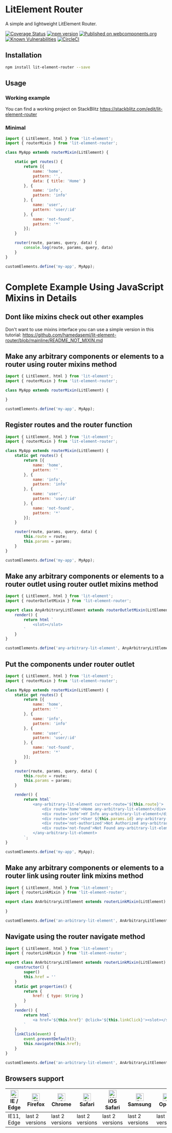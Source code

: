 # LitElement Router
A simple and lightweight LitElement Router.

[![Coverage Status](https://coveralls.io/repos/github/hamedasemi/lit-element-router/badge.svg?branch=mainline)](https://coveralls.io/github/hamedasemi/lit-element-router?branch=mainline)
[![npm version](https://badge.fury.io/js/lit-element-router.svg)](https://badge.fury.io/js/lit-element-router)
[![Published on webcomponents.org](https://img.shields.io/badge/webcomponents.org-published-blue.svg)](https://www.webcomponents.org/element/lit-element-router)
[![Known Vulnerabilities](https://snyk.io/test/github/hamedasemi/lit-element-router/badge.svg?targetFile=package.json)](https://snyk.io/test/github/hamedasemi/lit-element-router?targetFile=package.json)
[![CircleCI](https://circleci.com/gh/hamedasemi/lit-element-router/tree/mainline.svg?style=svg)](https://circleci.com/gh/hamedasemi/lit-element-router/tree/mainline)


## Installation

```sh
npm install lit-element-router --save
```

## Usage

### Working example
You can find a working project on StackBlitz https://stackblitz.com/edit/lit-element-router

### Minimal
```js
import { LitElement, html } from 'lit-element';
import { routerMixin } from 'lit-element-router';

class MyApp extends routerMixin(LitElement) {

    static get routes() {
        return [{
            name: 'home',
            pattern: '',
            data: { title: 'Home' }
        }, {
            name: 'info',
            pattern: 'info'
        }, {
            name: 'user',
            pattern: 'user/:id'
        }, {
            name: 'not-found',
            pattern: '*'
        }];
    }

    router(route, params, query, data) {
        console.log(route, params, query, data)
    }
}

customElements.define('my-app', MyApp);
```   


    
# Complete Example Using JavaScript Mixins in Details

## Dont like mixins check out other examples
Don't want to use mixins interface you can use a simple version in this tutorial:  https://github.com/hamedasemi/lit-element-router/blob/mainline/README_NOT_MIXIN.md

## Make any arbitrary components or elements to a router using router mixins method
```javascript
import { LitElement, html } from 'lit-element';
import { routerMixin } from 'lit-element-router';

class MyApp extends routerMixin(LitElement) {

}

customElements.define('my-app', MyApp);
```

## Register routes and the router function
```javascript
import { LitElement, html } from 'lit-element';
import { routerMixin } from 'lit-element-router';

class MyApp extends routerMixin(LitElement) {
    static get routes() {
        return [{
            name: 'home',
            pattern: ''
        }, {
            name: 'info',
            pattern: 'info'
        }, {
            name: 'user',
            pattern: 'user/:id'
        }, {
            name: 'not-found',
            pattern: '*'
        }];
    }

    router(route, params, query, data) {
        this.route = route;
        this.params = params;
    }
}

customElements.define('my-app', MyApp);
```


## Make any arbitrary components or elements to a router outlet using router outlet mixins method
```javascript
import { LitElement, html } from 'lit-element';
import { routerOutletMixin } from 'lit-element-router';

export class AnyArbitraryLitElement extends routerOutletMixin(LitElement) {
    render() {
        return html `
            <slot></slot>
        `
    }
}

customElements.define('any-arbitrary-lit-element', AnyArbitraryLitElement);
```

## Put the components under router outlet
```javascript
import { LitElement, html } from 'lit-element';
import { routerMixin } from 'lit-element-router';

class MyApp extends routerMixin(LitElement) {
    static get routes() {
        return [{
            name: 'home',
            pattern: ''
        }, {
            name: 'info',
            pattern: 'info'
        }, {
            name: 'user',
            pattern: 'user/:id'
        }, {
            name: 'not-found',
            pattern: '*'
        }];
    }

    router(route, params, query, data) {
        this.route = route;
        this.params = params;
    }

    render() {
        return html`
            <any-arbitrary-lit-element current-route='${this.route}'>
                <div route='home'>Home any-arbitrary-lit-element</div>
                <div route='info'>mY Info any-arbitrary-lit-element</div>
                <div route='user'>User ${this.params.id} any-arbitrary-lit-element</div>
                <div route='not-authorized'>Not Authorized any-arbitrary-lit-element</div>
                <div route='not-found'>Not Found any-arbitrary-lit-element</div>
            </any-arbitrary-lit-element>
        `;
}

customElements.define('my-app', MyApp);
```


## Make any arbitrary components or elements to a router link using router link mixins method
```javascript
import { LitElement, html } from 'lit-element';
import { routerLinkMixin } from 'lit-element-router';

export class AnArbitraryLitElement extends routerLinkMixin(LitElement) {
    
}

customElements.define('an-arbitrary-lit-element', AnArbitraryLitElement);
```

## Navigate using the router navigate method
```javascript
import { LitElement, html } from 'lit-element';
import { routerLinkMixin } from 'lit-element-router';

export class AnArbitraryLitElement extends routerLinkMixin(LitElement) {
    constructor() {
        super()
        this.href = ''
    }
    static get properties() {
        return {
            href: { type: String }
        }
    }
    render() {
        return html`
            <a href='${this.href}' @click='${this.linkClick}'><slot></slot></a>
        `
    }
    linkClick(event) {
        event.preventDefault();
        this.navigate(this.href);
    }
}

customElements.define('an-arbitrary-lit-element', AnArbitraryLitElement);
```


## Browsers support

| [<img src="https://raw.githubusercontent.com/alrra/browser-logos/master/src/edge/edge_48x48.png" alt="IE / Edge" width="24px" height="24px" />](http://godban.github.io/browsers-support-badges/)</br>IE / Edge | [<img src="https://raw.githubusercontent.com/alrra/browser-logos/master/src/firefox/firefox_48x48.png" alt="Firefox" width="24px" height="24px" />](http://godban.github.io/browsers-support-badges/)</br>Firefox | [<img src="https://raw.githubusercontent.com/alrra/browser-logos/master/src/chrome/chrome_48x48.png" alt="Chrome" width="24px" height="24px" />](http://godban.github.io/browsers-support-badges/)</br>Chrome | [<img src="https://raw.githubusercontent.com/alrra/browser-logos/master/src/safari/safari_48x48.png" alt="Safari" width="24px" height="24px" />](http://godban.github.io/browsers-support-badges/)</br>Safari | [<img src="https://raw.githubusercontent.com/alrra/browser-logos/master/src/safari-ios/safari-ios_48x48.png" alt="iOS Safari" width="24px" height="24px" />](http://godban.github.io/browsers-support-badges/)</br>iOS Safari | [<img src="https://raw.githubusercontent.com/alrra/browser-logos/master/src/samsung-internet/samsung-internet_48x48.png" alt="Samsung" width="24px" height="24px" />](http://godban.github.io/browsers-support-badges/)</br>Samsung | [<img src="https://raw.githubusercontent.com/alrra/browser-logos/master/src/opera/opera_48x48.png" alt="Opera" width="24px" height="24px" />](http://godban.github.io/browsers-support-badges/)</br>Opera |
| --------- | --------- | --------- | --------- | --------- | --------- | --------- |
| IE11, Edge| last 2 versions| last 2 versions| last 2 versions| last 2 versions| last 2 versions| last 2 versions

